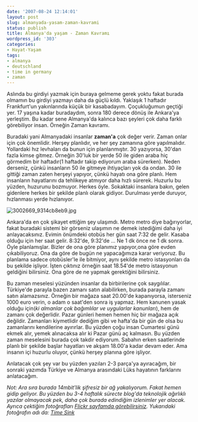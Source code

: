 ```yaml
---
date: '2007-08-24 12:14:01'
layout: post
slug: almanyada-yasam-zaman-kavrami
status: publish
title: Almanya'da yaşam - Zaman Kavramı
wordpress_id: '303'
categories:
- Hayat-Yaşam
tags:
- almanya
- deutschland
- time in germany
- zaman
---
```


Aslında bu girdiyi yazmak için buraya gelmeme gerek yoktu fakat burada olmamın bu girdiyi yazmayı daha da güçlü kıldı. Yaklaşık 1 haftadır Frankfurt'un yakınlarında küçük bir kasabadayım. Çoçukluğumun geçtiği yer. 17 yaşına kadar buradaydım, sonra 180 derece dönüş ile Ankara'ya yerleştim. Bu kadar sene Almanya'da kalınca bazı şeyleri çok daha farklı görebiliyor insan. Örneğin Zaman kavramı. 

Buradaki yani Almanyadaki insanlar **zaman'a** çok değer verir. Zaman onlar için çok önemlidir. Herşey planlıdır, ve her şey zamanına göre yapılmalıdır. Yollardaki hız levhaları da bunun için planlanmıştır. 30 yazıyorsa, 30'dan fazla kimse gitmez. Örneğin 30'luk bir yerde 50 ile giden araba hiç görmedim bir haftadır(1 haftadır takip ediyorum araba sürerken). Neden derseniz, çünkü insanların 50 ile gitmeye ihtiyaçları yok da ondan. 30 ile gittiği zaman zaten herşeyi yapıyor, çünkü hayatı ona göre planlı. Hem insanların hayatlarını da tehlikeye atmıyor daha hızlı sürerek. Huzurlu bu yüzden, huzurunu bozmuyor. Herkes öyle. Sokaktaki insanlara bakın, gelen gidenlere herkes bir şekilde planlı olarak gidiyor. Durulması yerde duruyor, hızlanması yerde hızlanıyor. 

![3002669_9314cb8eb9.jpg](http://blog.arsln.org/image/3002669_9314cb8eb9.jpg)

Ankara'da en çok şikayet ettiğim şey ulaşımdı. Metro metro diye bağırıyorlar, fakat buradaki sistemi bir görseniz ulaşımın ne demek istediğimi daha iyi anlayacaksınız. Evimin önümdeki otobüs her gün saat 7:32 de gelir. Kasaba olduğu için her saat gelir. 8:32'de, 9:32'de ... Ne 1 dk önce ne 1 dk sonra. Öyle planlamışlar. Bizler de ona göre planımız yapıyor,ona göre evden çıkabiliyoruz. Ona da göre de bugün ne yapacağımıza karar veriyoruz. Bu planlama sadece otobüsler'le ile bitmiyor, aynı şekilde metro istasyonları da bu şekilde işliyor. İşten çıktınız örneğin saat 18.54'de metro istasyonun geldiğini bilirsiniz. Ona göre de ne yapmak gerektiğini bilirsiniz. 

Bu zaman meselesi yüzünden insanlar da birbirilerine çok saygılılar. Türkiye'de parayla bazen zamanı satın alabilirken, burada parayla zamanı satın alamazsınız. Örneğin bir mağaza saat 20.00'de kapanıyorsa, isterseniz 1000 euro verin, o adam o saat'den sonra iş yapmaz. Hem kanunen yasak olduğu için(_ki almanlar çok bağımlılar ve uygularlar kanunları_), hem de zamanı çok değerlidir. Pazar günleri hemen hemen hiç bir mağaza açık değildir. Zamanları kiymetlidir dediğim gibi ve hafta'da bir gün de olsa bu zamanlarını kendilerine ayırırlar. Bu yüzden çoğu insan Cumartesi günü ekmek alır, yemek alınacaksa alır ki Pazar günü aç kalmasın. Bu yüzden zaman meselesini burada çok takdir ediyorum. Sabahın erken saatlerinde planlı bir şekilde başlar hayatları ve akşam 18.00'a kadar devam eder. Ama insanın içi huzurlu oluyor, çünkü herşey planına göre işliyor. 

Anlatacak çok şey var bu yüzden yazıları 2-3 parça'ya ayıracağım, bir sonraki yazımda Türkiye ve Almanya arasındaki Lüks hayatının farklarını anlatacağım. 

_Not: Ara sıra burada 14mbit'lik şifresiz bir ağ yakalıyorum. Fakat hemen gidip geliyor. Bu yüzden bu 3-4 haftalık sürecte blog'da teknolojik ağırlıklı yazılar olmayacak pek, daha çok burada edindiğim izlenimler yer alacak. Ayrıca çektiğim fotoğrafları [Flickr sayfamda görebilirsiniz](http://www.flickr.com/photos/ftharsln). Yukarıdaki fotoğrafın adı da: [Time Sink](http://www.flickr.com/photos/astrovinni/3002669/)_
